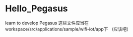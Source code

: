 # Hello_Pegasus
learn to develop Pegasus
这些文件应当在workspace/src/applications/sample/wifi-iot/app下
（应该吧）

